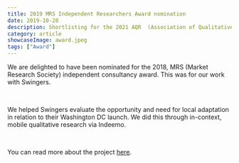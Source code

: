 ```yaml
---
title: 2019 MRS Independent Researchers Award nomination
date: 2019-10-28
description: Shortlisting for the 2021 AQR  (Association of Qualitative Researchers) Qual Research award
category: article
showcaseImage: award.jpeg
tags: ["Award"]
---
```


We are delighted to have been nominated for the 2018, MRS (Market Research Society) independent consultancy award.  This was for our work with Swingers.

<br/>

We helped Swingers evaluate the opportunity and need for local adaptation in relation to their Washington DC launch.    We did this through in-context, mobile qualitative research via Indeemo.

<br />

You can read more about the project <a href="https://www.feelingmutual.com/blog/how-mobile-qualitative-research-inspired-swingers-global-expansion/" class="font-semibold hover:text-tomato" target="_blank">here</a>.